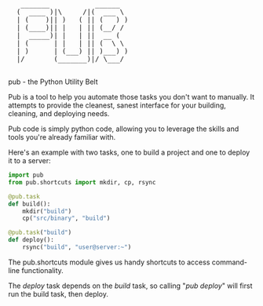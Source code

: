 <pre>
   _______           ______  
  (  ____ )|\     /|(  ___ \ 
  | (    )|| )   ( || (   ) )
  | (____)|| |   | || (__/ / 
  |  _____)| |   | ||  __ (  
  | (      | |   | || (  \ \ 
  | )      | (___) || )___) )
  |/       (_______)|/ \___/ 

</pre>

pub - the Python Utility Belt

Pub is a tool to help you automate those tasks you don't want to manually. It
attempts to provide the cleanest, sanest interface for your building, cleaning,
and deploying needs.

Pub code is simply python code, allowing you to leverage the skills and tools
you're already familiar with.

Here's an example with two tasks, one to build a project and one to deploy it
to a server:

```python
import pub
from pub.shortcuts import mkdir, cp, rsync

@pub.task
def build():
    mkdir("build")
    cp("src/binary", "build")

@pub.task("build")
def deploy():
    rsync("build", "user@server:~")
```

The pub.shortcuts module gives us handy shortcuts to access command-line
functionality.

The *deploy* task depends on the *build* task, so calling "*pub deploy*"
will first run the build task, then deploy.
